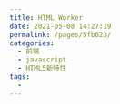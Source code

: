 ```yaml
---
title: HTML Worker
date: 2021-05-08 14:27:19
permalink: /pages/5fb623/
categories:
  - 前端
  - javascript
  - HTML5新特性
tags:
  - 
---
```

